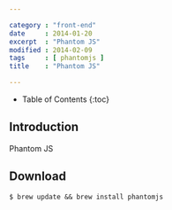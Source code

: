 ```yaml
---

category : "front-end"
date     : 2014-01-20
excerpt  : "Phantom JS"
modified : 2014-02-09
tags     : [ phantomjs ]
title    : "Phantom JS"

---
```


* Table of Contents
{:toc}

## Introduction
Phantom JS

## Download

    $ brew update && brew install phantomjs
